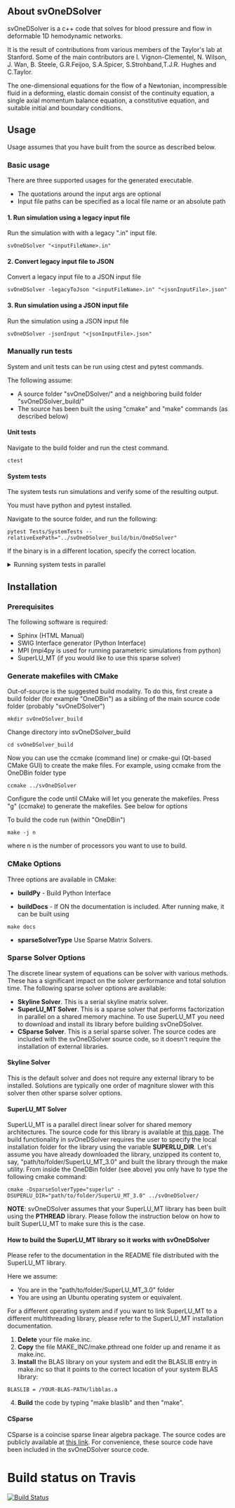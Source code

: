 ## About svOneDSolver

svOneDSolver is a c++ code that solves for blood pressure and flow in deformable 1D hemodynamic networks. 

It is the result of contributions from various members of the Taylor's lab at Stanford. 
Some of the main contributors are I. Vignon-Clementel, N. Wilson, J. Wan, B. Steele, G.R.Feijoo, S.A.Spicer, S.Strohband,T.J.R. Hughes and C.Taylor.

The one-dimensional equations for the flow of a Newtonian, incompressible fluid in a deforming, elastic domain consist of the continuity equation, a single axial momentum balance equation, a constitutive equation, and suitable initial and boundary conditions. 

## Usage
Usage assumes that you have built from the source as described below.

### Basic usage
There are three supported usages for the generated executable. 
* The quotations around the input args are optional
* Input file paths can be specified as a local file name or an absolute path

#### 1. Run simulation using a legacy input file
Run the simulation with with a legacy ".in" input file.
~~~
svOneDSolver "<inputFileName>.in"
~~~

#### 2. Convert legacy input file to JSON
Convert a legacy input file to a JSON input file
~~~
svOneDSolver -legacyToJson "<inputFileName>.in" "<jsonInputFile>.json"
~~~

#### 3. Run simulation using a JSON input file
Run the simulation using a JSON input file
~~~
svOneDSolver -jsonInput "<jsonInputFile>.json"
~~~

### Manually run tests
System and unit tests can be run using ctest and pytest commands. 

The following assume:
* A source folder "svOneDSolver/" and a neighboring build folder "svOneDSolver_build/"
* The source has been built the using "cmake" and "make" commands (as described below)

#### Unit tests
Navigate to the build folder and run the ctest command.

~~~
ctest
~~~

#### System tests
The system tests run simulations and verify some of the resulting output. 

You must have python and pytest installed.

Navigate to the source folder, and run the following:

~~~
pytest Tests/SystemTests --relativeExePath="../svOneDSolver_build/bin/OneDSolver"
~~~

If the binary is in a different location, specify the correct location.

<details>
<summary>Running system tests in parallel</summary>
<br>

This offers some details for how to set up a python environment and install the relevant packages on linux, and then run the tests in parallel. Note that depending on the OS this setup process will vary, but the basic steps will remain the same.

Navigate to the source folder, and run the following:
    
```
sudo apt install python3-venv
python3 -m venv venv
source venv/bin/activate
pip install numpy pytest-xdist
```

With `xdist` available, run the tests in parallel (`-n <number of cores>`).
    
```
pytest Tests/SystemTests --relativeExePath="../svOneDSolver_build/bin/OneDSolver" -n auto
```
</details>

## Installation

### Prerequisites

The following software is required:

- Sphinx  (HTML Manual)
- SWIG Interface generator (Python Interface)
- MPI (mpi4py is used for running parameteric simulations from python)
- SuperLU_MT (if you would like to use this sparse solver)

### Generate makefiles with CMake

Out-of-source is the suggested build modality. To do this, first create a build folder (for example "OneDBin") as a sibling of the main source code folder (probably "svOneDSolver")

~~~
mkdir svOneDSolver_build
~~~

Change directory into svOneDSolver_build

~~~
cd svOneDSolver_build
~~~

Now you can use the ccmake (command line) or cmake-gui (Qt-based CMake GUI) to create the make files.
For example, using ccmake from the OneDBin folder type

~~~
ccmake ../svOneDSolver
~~~

Configure the code until CMake will let you generate the makefiles. Press "g" (ccmake) to generate the makefiles. See below for options

To build the code run (within "OneDBin")

~~~
make -j n
~~~

where n is the number of processors you want to use to build. 

### CMake Options

Three options are available in CMake:

- **buildPy** - Build Python Interface

- **buildDocs** - If ON the documentation is included. After running make, it can be built using
~~~
make docs
~~~
 
- **sparseSolverType** Use Sparse Matrix Solvers. 

### Sparse Solver Options

The discrete linear system of equations can be solver with various methods. 
These has a significant impact on the solver performance and total solution time. 
The following sparse solver options are available:

- **Skyline Solver**. This is a serial skyline matrix solver. 
- **SuperLU_MT Solver**. This is a sparse solver that performs factorization in parallel on a shared memory machine. To use SuperLU_MT you need to download and install its library before building svOneDSolver.
- **CSparse Solver**. This is a serial sparse solver. The source codes are included with the svOneDSolver source code, so it doesn't require the installation of external libraries. 

#### Skyline Solver

This is the default solver and does not require any external library to be installed. 
Solutions are typically one order of magniture slower with this solver then other sparse solver options. 

#### SuperLU_MT Solver

SuperLU_MT is a parallel direct linear solver for shared memory architectures. 
The source code for this library is available at  [this page](http://crd-legacy.lbl.gov/~xiaoye/SuperLU/).
The build functionality in svOneDSolver requires the user to specify the local installation folder for the library using the variable **SUPERLU_DIR**. Let's assume you have already downloaded the library, unzipped its content to, say, "path/to/folder/SuperLU_MT_3.0" and built the library through the make utility. From inside the OneDBin folder (see above) you only have to type the following cmake command:

~~~
cmake -DsparseSolverType="superlu" -DSUPERLU_DIR="path/to/folder/SuperLU_MT_3.0" ../svOneDSolver/
~~~

**NOTE**: svOneDSolver assumes that your SuperLU_MT library has been built using the **PTHREAD** library. Please follow the instruction below on how to built SuperLU_MT to make sure this is the case.

#### How to build the SuperLU_MT library so it works with svOneDSolver

Please refer to the documentation in the README file distributed with the SuperLU_MT library. 

Here we assume:

- You are in the "path/to/folder/SuperLU_MT_3.0" folder 
- You are using an Ubuntu operating system or equivalent.

For a different operating system and if you want to link SuperLU_MT to a different multithreading library, please refer to the SuperLU_MT installation documentation.

1. **Delete** your file make.inc.
2. **Copy** the file MAKE_INC/make.pthread one folder up and rename it as make.inc.
3. **Install** the BLAS library on your system and edit the BLASLIB entry in make.inc so that it points to the correct location of your system BLAS library:
~~~
BLASLIB = /YOUR-BLAS-PATH/libblas.a
~~~
4. **Build** the code by typing "make blaslib" and then "make". 

#### CSparse

CSparse is a coincise sparse linear algebra package. 
The source codes are publicly available at [this link](http://people.sc.fsu.edu/~jburkardt/c_src/csparse/csparse.html).
For convenience, these source code have been included in the svOneDSolver source code.

# Build status on Travis
[![Build Status](https://travis-ci.org/SimVascular/svOneDSolver.svg?branch=master)](https://travis-ci.org/SimVascular/svOneDSolver)
